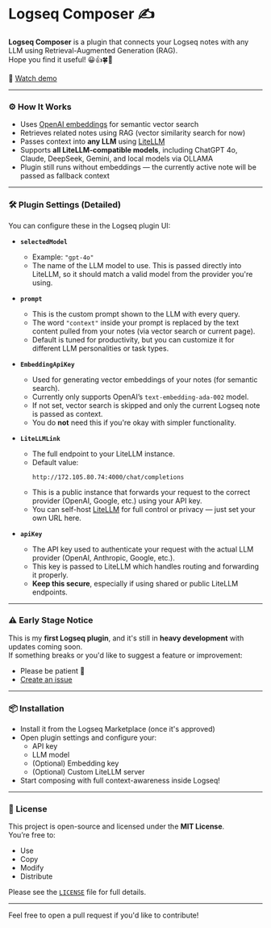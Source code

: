 # Logseq Composer ✍️

**Logseq Composer** is a plugin that connects your Logseq notes with any LLM using Retrieval-Augmented Generation (RAG).  
Hope you find it useful! 😀👍🍀🍷

🎥 [Watch demo](https://www.youtube.com/watch?v=J0QDrz-Ccis)

---

### ⚙️ How It Works

- Uses [OpenAI embeddings](https://platform.openai.com/docs/guides/embeddings) for semantic vector search
- Retrieves related notes using RAG (vector similarity search for now)
- Passes context into **any LLM** using [LiteLLM](https://github.com/BerriAI/litellm)
- Supports **all LiteLLM-compatible models**, including ChatGPT 4o, Claude, DeepSeek, Gemini, and local models via OLLAMA
- Plugin still runs without embeddings — the currently active note will be passed as fallback context

---

### 🛠 Plugin Settings (Detailed)

You can configure these in the Logseq plugin UI:

- **`selectedModel`**  
  - Example: `"gpt-4o"`  
  - The name of the LLM model to use. This is passed directly into LiteLLM, so it should match a valid model from the provider you're using.

- **`prompt`**  
  - This is the custom prompt shown to the LLM with every query.  
  - The word `"context"` inside your prompt is replaced by the text content pulled from your notes (via vector search or current page).  
  - Default is tuned for productivity, but you can customize it for different LLM personalities or task types.

- **`EmbeddingApiKey`**  
  - Used for generating vector embeddings of your notes (for semantic search).  
  - Currently only supports OpenAI’s `text-embedding-ada-002` model.  
  - If not set, vector search is skipped and only the current Logseq note is passed as context.  
  - You do **not** need this if you're okay with simpler functionality.

- **`LiteLLMLink`**   
  - The full endpoint to your LiteLLM instance.  
  - Default value:  
    ```
    http://172.105.80.74:4000/chat/completions
    ```
  - This is a public instance that forwards your request to the correct provider (OpenAI, Google, etc.) using your API key.  
  - You can self-host [LiteLLM](https://github.com/BerriAI/litellm) for full control or privacy — just set your own URL here.

- **`apiKey`**  
  - The API key used to authenticate your request with the actual LLM provider (OpenAI, Anthropic, Google, etc.).  
  - This key is passed to LiteLLM which handles routing and forwarding it properly.  
  - **Keep this secure**, especially if using shared or public LiteLLM endpoints.

---

### ⚠️ Early Stage Notice

This is my **first Logseq plugin**, and it's still in **heavy development** with updates coming soon.  
If something breaks or you'd like to suggest a feature or improvement:

- Please be patient 🙏
- [Create an issue](https://github.com/martindev9999/logseq-composer/issues)

---

### 📦 Installation

- Install it from the Logseq Marketplace (once it's approved)
- Open plugin settings and configure your:
  - API key
  - LLM model
  - (Optional) Embedding key
  - (Optional) Custom LiteLLM server
- Start composing with full context-awareness inside Logseq!

---

### 📄 License

This project is open-source and licensed under the **MIT License**.  
You’re free to:
- Use
- Copy
- Modify
- Distribute

Please see the [`LICENSE`](./LICENSE) file for full details.

---

Feel free to open a pull request if you'd like to contribute!
